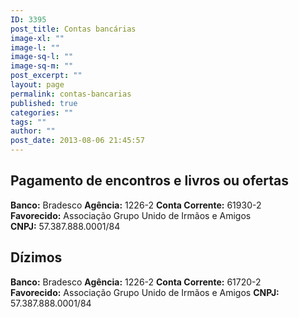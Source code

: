 ```yaml
---
ID: 3395
post_title: Contas bancárias
image-xl: ""
image-l: ""
image-sq-l: ""
image-sq-m: ""
post_excerpt: ""
layout: page
permalink: contas-bancarias
published: true
categories: ""
tags: ""
author: ""
post_date: 2013-08-06 21:45:57
---
```

<h2>Pagamento de encontros e livros ou ofertas</h2>
<strong>Banco:</strong> Bradesco
<strong>Agência:</strong> 1226-2
<strong>Conta Corrente:</strong> 61930-2
<strong>Favorecido:</strong> Associação Grupo Unido de Irmãos e Amigos
<strong>CNPJ:</strong> 57.387.888.0001/84

<h2>Dízimos</h2>
<strong>Banco:</strong> Bradesco
<strong>Agência:</strong> 1226-2
<strong>Conta Corrente:</strong> 61720-2
<strong>Favorecido:</strong> Associação Grupo Unido de Irmãos e Amigos
<strong>CNPJ:</strong> 57.387.888.0001/84